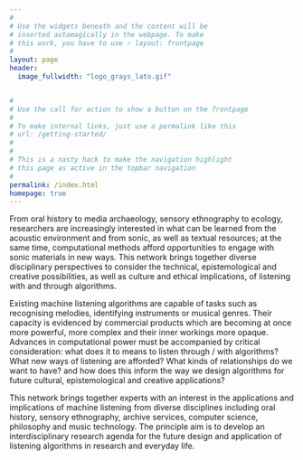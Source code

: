 ```yaml
---
#
# Use the widgets beneath and the content will be
# inserted automagically in the webpage. To make
# this work, you have to use › layout: frontpage
#
layout: page
header:
  image_fullwidth: "logo_grays_lato.gif"


#
# Use the call for action to show a button on the frontpage
#
# To make internal links, just use a permalink like this
# url: /getting-started/
#
#
# This is a nasty hack to make the navigation highlight
# this page as active in the topbar navigation
#
permalink: /index.html
homepage: true
---
```


From oral history to media archaeology, sensory ethnography to ecology, researchers are increasingly interested in what can be learned from the acoustic environment and from sonic, as well as textual resources; at the same time, computational methods afford opportunities to engage with sonic materials in new ways. This network brings together diverse disciplinary perspectives to consider the technical, epistemological and creative possibilities, as well as culture and ethical implications, of listening with and through algorithms.

Existing machine listening algorithms are capable of tasks such as recognising melodies, identifying instruments or musical genres. Their capacity is evidenced by commercial products which are becoming at once more powerful, more complex and their inner workings more opaque. Advances in computational power must be accompanied by critical consideration: what does it to means to listen through / with algorithms? What new ways of listening are afforded? What kinds of relationships do we want to have? and how does this inform the way we design algorithms for future cultural, epistemological and creative applications?

This network brings together experts with an interest in the applications and implications of machine listening from diverse disciplines including oral history, sensory ethnography, archive services, computer science, philosophy and music technology. The principle aim is to develop an interdisciplinary research agenda for the future design and application of listening algorithms in research and everyday life.
